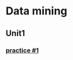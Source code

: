 # Data mining
## Unit1
###  [practice #1](https://github.com/israelpablo/MineriaDatos/blob/Unit1/Unit1/Practices/practice1.md)
